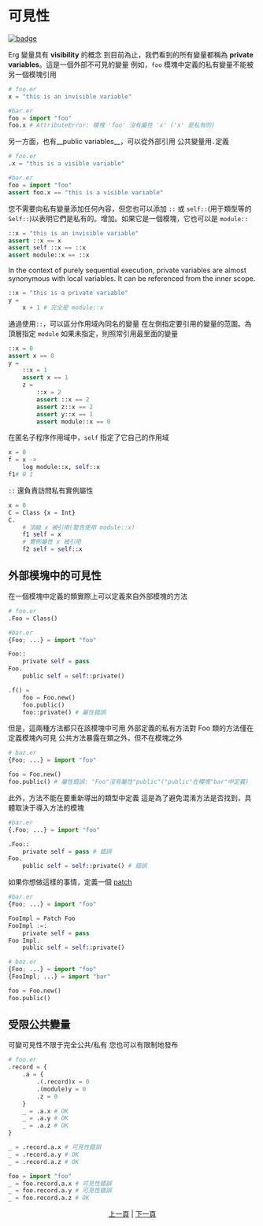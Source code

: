 # 可見性

[![badge](https://img.shields.io/endpoint.svg?url=https%3A%2F%2Fgezf7g7pd5.execute-api.ap-northeast-1.amazonaws.com%2Fdefault%2Fsource_up_to_date%3Fowner%3Derg-lang%26repos%3Derg%26ref%3Dmain%26path%3Ddoc/EN/syntax/19_visibility.md%26commit_hash%3D06f8edc9e2c0cee34f6396fd7c64ec834ffb5352)](https://gezf7g7pd5.execute-api.ap-northeast-1.amazonaws.com/default/source_up_to_date?owner=erg-lang&repos=erg&ref=main&path=doc/EN/syntax/19_visibility.md&commit_hash=06f8edc9e2c0cee34f6396fd7c64ec834ffb5352)

Erg 變量具有 __visibility__ 的概念
到目前為止，我們看到的所有變量都稱為 __private variables__。這是一個外部不可見的變量
例如，`foo` 模塊中定義的私有變量不能被另一個模塊引用

```python
# foo.er
x = "this is an invisible variable"
```

```python
#bar.er
foo = import "foo"
foo.x # AttributeError: 模塊 'foo' 沒有屬性 'x' ('x' 是私有的)
```

另一方面，也有__public variables__，可以從外部引用
公共變量用`.`定義

```python
# foo.er
.x = "this is a visible variable"
```

```python
#bar.er
foo = import "foo"
assert foo.x == "this is a visible variable"
```

您不需要向私有變量添加任何內容，但您也可以添加 `::` 或 `self::`(用于類型等的`Self::`)以表明它們是私有的。增加。如果它是一個模塊，它也可以是 `module::`

```python
::x = "this is an invisible variable"
assert ::x == x
assert self ::x == ::x
assert module::x == ::x
```

In the context of purely sequential execution, private variables are almost synonymous with local variables. It can be referenced from the inner scope.

```python
::x = "this is a private variable"
y =
    x + 1 # 完全是 module::x
```

通過使用`::`，可以區分作用域內同名的變量
在左側指定要引用的變量的范圍。為頂層指定 `module`
如果未指定，則照常引用最里面的變量

```python
::x = 0
assert x == 0
y =
    ::x = 1
    assert x == 1
    z =
        ::x = 2
        assert ::x == 2
        assert z::x == 2
        assert y::x == 1
        assert module::x == 0
```

在匿名子程序作用域中，`self` 指定了它自己的作用域

```python
x = 0
f = x ->
    log module::x, self::x
f1# 0 1
```

`::` 還負責訪問私有實例屬性

```python
x = 0
C = Class {x = Int}
C.
    # 頂級 x 被引用(警告使用 module::x)
    f1 self = x
    # 實例屬性 x 被引用
    f2 self = self::x
```

## 外部模塊中的可見性

在一個模塊中定義的類實際上可以定義來自外部模塊的方法

```python
# foo.er
.Foo = Class()
```

```python
#bar.er
{Foo; ...} = import "foo"

Foo::
    private self = pass
Foo.
    public self = self::private()

.f() =
    foo = Foo.new()
    foo.public()
    foo::private() # 屬性錯誤
```

但是，這兩種方法都只在該模塊中可用
外部定義的私有方法對 Foo 類的方法僅在定義模塊內可見
公共方法暴露在類之外，但不在模塊之外

```python
# baz.er
{Foo; ...} = import "foo"

foo = Foo.new()
foo.public() # 屬性錯誤: "Foo"沒有屬性"public"("public"在模塊"bar"中定義)
```

此外，方法不能在要重新導出的類型中定義
這是為了避免混淆方法是否找到，具體取決于導入方法的模塊

```python
#bar.er
{.Foo; ...} = import "foo"

.Foo::
    private self = pass # 錯誤
Foo.
    public self = self::private() # 錯誤
```

如果你想做這樣的事情，定義一個 [patch](./type/07_patch.md)

```python
#bar.er
{Foo; ...} = import "foo"

FooImpl = Patch Foo
FooImpl :=:
    private self = pass
Foo Impl.
    public self = self::private()
```

```python
# baz.er
{Foo; ...} = import "foo"
{FooImpl; ...} = import "bar"

foo = Foo.new()
foo.public()
```

## 受限公共變量

可變可見性不限于完全公共/私有
您也可以有限制地發布

```python
# foo.er
.record = {
    .a = {
        .(.record)x = 0
        .(module)y = 0
        .z = 0
    }
    _ = .a.x # OK
    _ = .a.y # OK
    _ = .a.z # OK
}

_ = .record.a.x # 可見性錯誤
_ = .record.a.y # OK
_ = .record.a.z # OK
```

```python
foo = import "foo"
_ = foo.record.a.x # 可見性錯誤
_ = foo.record.a.y # 可見性錯誤
_ = foo.record.a.z # OK
```

<p align='center'>
    <a href='./18_ownership.md'>上一頁</a> | <a href='./20_naming_rule.md'>下一頁</a>
</p>